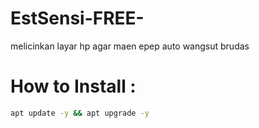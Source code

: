 # EstSensi-FREE-

melicinkan layar hp agar maen epep
auto wangsut brudas

# How to Install :

``` sh
apt update -y && apt upgrade -y
```
